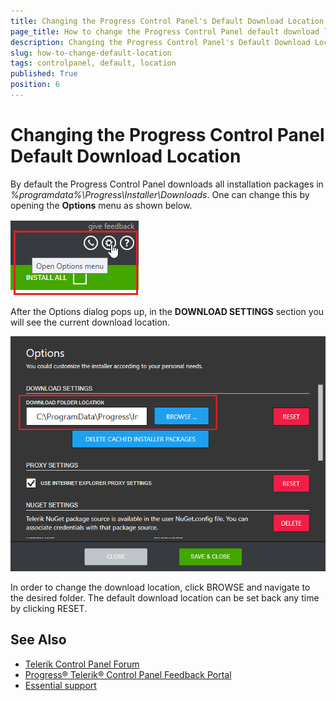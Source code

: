 ```yaml
---
title: Changing the Progress Control Panel's Default Download Location
page_title: How to change the Progress Control Panel default download location - Telerik Control Panel
description: Changing the Progress Control Panel's Default Download Location with the Telerik Control Panel
slug: how-to-change-default-location
tags: controlpanel, default, location
published: True
position: 6 
---
```


# Changing the Progress Control Panel Default Download Location

By default the Progress Control Panel downloads all installation packages in *%programdata%\Progress\Installer\Downloads*. One can change this by opening the **Options** menu as shown below.

![Options Menu](images/options-menu.png)

After the Options dialog pops up, in the **DOWNLOAD SETTINGS** section you will see the current download location.

![Current Download Folder](images/current-download-folder.png)

In order to change the download location, click BROWSE and navigate to the desired folder. The default download location can be set back any time by clicking RESET.

## See Also

* [Telerik Control Panel Forum](https://www.telerik.com/forums/telerik-control-panel)
* [Progress® Telerik® Control Panel Feedback Portal](https://feedback.telerik.com/controlpanel) 
* [Essential support](http://www.telerik.com/support) 

